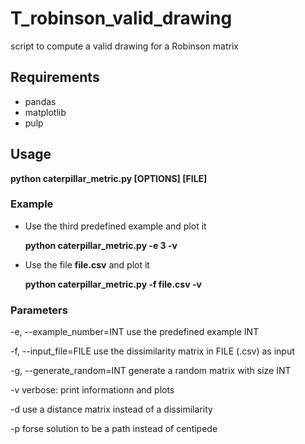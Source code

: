 # T_robinson_valid_drawing

script to compute a valid drawing for a Robinson matrix

## Requirements
- pandas
- matplotlib
- pulp

## Usage

**python caterpillar_metric.py  [OPTIONS] [FILE]**

### Example
  - Use the third predefined example and plot it
    
    **python caterpillar_metric.py -e 3 -v**
  - Use the file **file.csv** and plot it
    
    **python caterpillar_metric.py -f file.csv -v**

### Parameters 
-e, --example_number=INT
                   use the predefined example INT

-f, --input_file=FILE
                   use the dissimilarity matrix in FILE (.csv) as input

-g, --generate_random=INT
                   generate a random matrix with size INT

-v
                   verbose: print informationn and plots

-d
                   use a distance matrix instead of a dissimilarity

-p
                   forse solution to be a path instead of centipede
